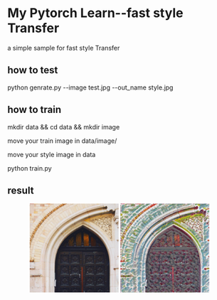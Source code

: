 # My Pytorch Learn--fast style Transfer

a simple sample for fast style Transfer

## how to test

python genrate.py --image test.jpg --out_name style.jpg
## how to train 
mkdir data && cd data && mkdir image

move your train image in data/image/

move your style image in data

python train.py

## result
<p align="center">
    <img src="image/amber.jpg" height="200px">
    <img src="image/pre3.jpg" height="200px">
</p>